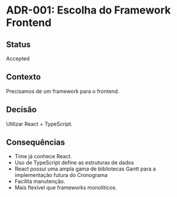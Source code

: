 # ADR-001: Escolha do Framework Frontend

## Status
Accepted

## Contexto
Precisamos de um framework para o frontend.

## Decisão
Utilizar React + TypeScript.

## Consequências
- Time já conhece React.
- Uso de TypeScript define as estruturas de dados
- React possui uma ampla gama de bibliotecas Gantt para a implementação futura do Cronograma
- Facilita manutenção.
- Mais flexível que frameworks monolíticos.
